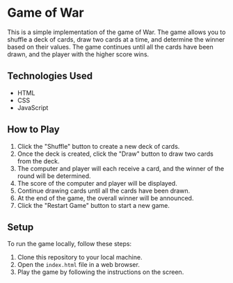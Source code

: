 # Game of War

This is a simple implementation of the game of War. The game allows you to shuffle a deck of cards, draw two cards at a time, and determine the winner based on their values. The game continues until all the cards have been drawn, and the player with the higher score wins.

## Technologies Used

- HTML
- CSS
- JavaScript

## How to Play

1. Click the "Shuffle" button to create a new deck of cards.
2. Once the deck is created, click the "Draw" button to draw two cards from the deck.
3. The computer and player will each receive a card, and the winner of the round will be determined.
4. The score of the computer and player will be displayed.
5. Continue drawing cards until all the cards have been drawn.
6. At the end of the game, the overall winner will be announced.
7. Click the "Restart Game" button to start a new game.

## Setup

To run the game locally, follow these steps:

1. Clone this repository to your local machine.
2. Open the `index.html` file in a web browser.
3. Play the game by following the instructions on the screen.

